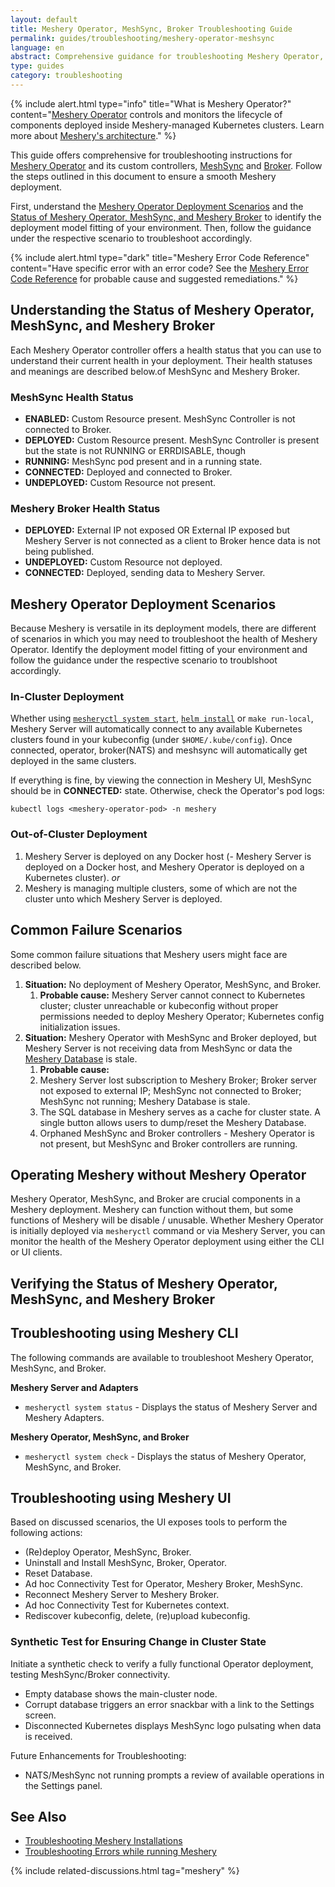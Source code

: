 ```yaml
---
layout: default
title: Meshery Operator, MeshSync, Broker Troubleshooting Guide
permalink: guides/troubleshooting/meshery-operator-meshsync
language: en
abstract: Comprehensive guidance for troubleshooting Meshery Operator, MeshSync and Broker deployments under various scenarios.
type: guides
category: troubleshooting
---
```


{% include alert.html type="info" title="What is Meshery Operator?" content="<a href='/concepts/architecture/operator'>Meshery Operator</a> controls and monitors the lifecycle of components deployed inside Meshery-managed Kubernetes clusters. Learn more about <a href='/concepts'>Meshery's architecture</a>." %}

This guide offers comprehensive for troubleshooting instructions for [Meshery Operator]({{site.baseurl}}/concepts/architecture/operator) and its custom controllers, [MeshSync]({{site.baseurl}}/concepts/architecture/meshsync) and [Broker]({{site.baseurl}}/concepts/architecture/broker). Follow the steps outlined in this document to ensure a smooth Meshery deployment.

First, understand the [Meshery Operator Deployment Scenarios](#meshery-operator-deployment-scenarios) and the [Status of Meshery Operator, MeshSync, and Meshery Broker](#understanding-the-status-of-meshery-operator-meshsync-and-meshery-broker) to identify the deployment model fitting of your environment. Then, follow the guidance under the respective scenario to troubleshoot accordingly.

{% include alert.html type="dark" title="Meshery Error Code Reference" content="Have specific error with an error code? See the <a href='/reference/error-codes'>Meshery Error Code Reference</a> for probable cause and suggested remediations." %}

## Understanding the Status of Meshery Operator, MeshSync, and Meshery Broker

Each Meshery Operator controller offers a health status that you can use to understand their current health in your deployment. Their health statuses and meanings are described below.of MeshSync and Meshery Broker.

### MeshSync Health Status

- **ENABLED:** Custom Resource present. MeshSync Controller is not connected to Broker.
- **DEPLOYED:** Custom Resource present. MeshSync Controller is present but the state is not RUNNING or ERRDISABLE, though
- **RUNNING:** MeshSync pod present and in a running state.
- **CONNECTED:** Deployed and connected to Broker.
- **UNDEPLOYED:** Custom Resource not present.

### Meshery Broker Health Status

- **DEPLOYED:** External IP not exposed OR External IP exposed but Meshery Server is not connected as a client to Broker hence data is not being published.
- **UNDEPLOYED:** Custom Resource not deployed.
- **CONNECTED:** Deployed, sending data to Meshery Server.

## Meshery Operator Deployment Scenarios

Because Meshery is versatile in its deployment models, there are different of scenarios in which you may need to troubleshoot the health of Meshery Operator. Identify the deployment model fitting of your environment and follow the guidance under the respective scenario to troublshoot accordingly.

### In-Cluster Deployment

<!-- Meshery Operator, MeshSync, and Broker are deployed in the same cluster as Meshery Server. This is the default deployment scenario when using `mesheryctl system start` or `make run-local`. -->

Whether using [`mesheryctl system start`]({{site.baseurl}}/installation), [`helm install`]({{site.baseurl}}/installation/kubernetes/helm) or `make run-local`, Meshery Server will automatically connect to any available Kubernetes clusters found in your kubeconfig (under `$HOME/.kube/config`). Once connected, operator, broker(NATS) and meshsync will automatically get deployed in the same clusters.

If everything is fine, by viewing the connection in Meshery UI, MeshSync should be in **CONNECTED:** state. Otherwise, check the Operator's pod logs:

`kubectl logs <meshery-operator-pod> -n meshery`

### Out-of-Cluster Deployment

1. Meshery Server is deployed on any Docker host (- Meshery Server is deployed on a Docker host, and Meshery Operator is deployed on a Kubernetes cluster).
   _or_
2. Meshery is managing multiple clusters, some of which are not the cluster unto which Meshery Server is deployed.

## Common Failure Scenarios

Some common failure situations that Meshery users might face are described below.

1. **Situation:** No deployment of Meshery Operator, MeshSync, and Broker.
   1. **Probable cause:** Meshery Server cannot connect to Kubernetes cluster; cluster unreachable or kubeconfig without proper permissions needed to deploy Meshery Operator; Kubernetes config initialization issues.
1. **Situation:** Meshery Operator with MeshSync and Broker deployed, but Meshery Server is not receiving data from MeshSync or data the [Meshery Database]({{site.baseurl}}/concepts/architecture/database) is stale.
   1. **Probable cause:** 
   2. Meshery Server lost subscription to Meshery Broker; Broker server not exposed to external IP; MeshSync not connected to Broker; MeshSync not running; Meshery Database is stale.
   3. The SQL database in Meshery serves as a cache for cluster state. A single button allows users to dump/reset the Meshery Database.
   4. Orphaned MeshSync and Broker controllers - Meshery Operator is not present, but MeshSync and Broker controllers are running.

## Operating Meshery without Meshery Operator

Meshery Operator, MeshSync, and Broker are crucial components in a Meshery deployment. Meshery can function without them, but some functions of Meshery will be disable / unusable. Whether Meshery Operator is initially deployed via `mesheryctl` command or via Meshery Server, you can monitor the health of the Meshery Operator deployment using either the CLI or UI clients.

## Verifying the Status of Meshery Operator, MeshSync, and Meshery Broker

## Troubleshooting using Meshery CLI

The following commands are available to troubleshoot Meshery Operator, MeshSync, and Broker.

**Meshery Server and Adapters**

- `mesheryctl system status` - Displays the status of Meshery Server and Meshery Adapters.

**Meshery Operator, MeshSync, and Broker**

- `mesheryctl system check` - Displays the status of Meshery Operator, MeshSync, and Broker.

## Troubleshooting using Meshery UI

Based on discussed scenarios, the UI exposes tools to perform the following actions:

- (Re)deploy Operator, MeshSync, Broker.
- Uninstall and Install MeshSync, Broker, Operator.
- Reset Database.
- Ad hoc Connectivity Test for Operator, Meshery Broker, MeshSync.
- Reconnect Meshery Server to Meshery Broker.
- Ad hoc Connectivity Test for Kubernetes context.
- Rediscover kubeconfig, delete, (re)upload kubeconfig.

### Synthetic Test for Ensuring Change in Cluster State

Initiate a synthetic check to verify a fully functional Operator deployment, testing MeshSync/Broker connectivity.

- Empty database shows the main-cluster node.
- Corrupt database triggers an error snackbar with a link to the Settings screen.
- Disconnected Kubernetes displays MeshSync logo pulsating when data is received.

<div class="section">
Future Enhancements for Troubleshooting:

- NATS/MeshSync not running prompts a review of available operations in the Settings panel.

</div>

## See Also

- [Troubleshooting Meshery Installations](/guides/troubleshooting/installation)
- [Troubleshooting Errors while running Meshery](/guides/troubleshooting/meshery-server)

{% include related-discussions.html tag="meshery" %}


